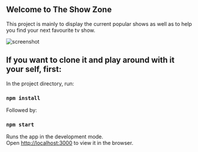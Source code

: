 ## Welcome to The Show Zone

This project is mainly to display the current popular shows as well as to help you find your next favourite tv show.

![screenshot](assets/screenshot.png)

## If you want to clone it and play around with it your self, first:

In the project directory, run:

### `npm install`

Followed by:

### `npm start`

Runs the app in the development mode.<br />
Open [http://localhost:3000](http://localhost:3000) to view it in the browser.
